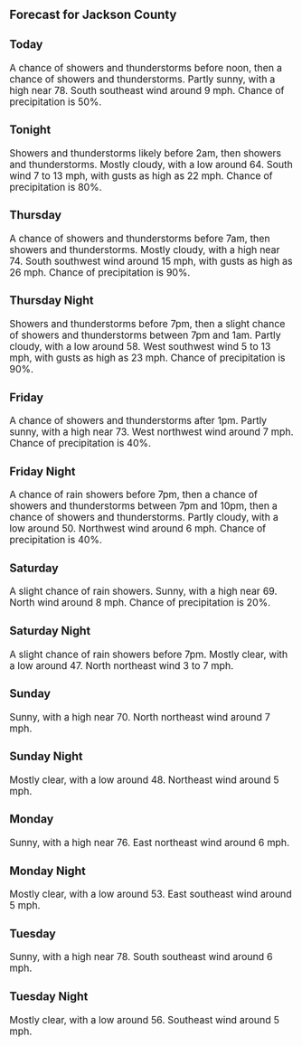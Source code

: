 <div>
   <h2>Forecast for Jackson County</h2>
   <p>
      <div style="font-size:120%">
         <h3>Today</h3>A chance of showers and thunderstorms before noon, then a chance of showers and thunderstorms. Partly sunny, with a high near
         78. South southeast wind around 9 mph. Chance of precipitation is 50%.<br></div>
   </p>
   <p>
      <div style="font-size:120%">
         <h3>Tonight</h3>Showers and thunderstorms likely before 2am, then showers and thunderstorms. Mostly cloudy, with a low around 64. South wind
         7 to 13 mph, with gusts as high as 22 mph. Chance of precipitation is 80%.<br></div>
   </p>
   <p>
      <div style="font-size:120%">
         <h3>Thursday</h3>A chance of showers and thunderstorms before 7am, then showers and thunderstorms. Mostly cloudy, with a high near 74. South
         southwest wind around 15 mph, with gusts as high as 26 mph. Chance of precipitation is 90%.<br></div>
   </p>
   <p>
      <div style="font-size:120%">
         <h3>Thursday Night</h3>Showers and thunderstorms before 7pm, then a slight chance of showers and thunderstorms between 7pm and 1am. Partly cloudy,
         with a low around 58. West southwest wind 5 to 13 mph, with gusts as high as 23 mph. Chance of precipitation is 90%.<br></div>
   </p>
   <p>
      <div style="font-size:120%">
         <h3>Friday</h3>A chance of showers and thunderstorms after 1pm. Partly sunny, with a high near 73. West northwest wind around 7 mph. Chance
         of precipitation is 40%.<br></div>
   </p>
   <p>
      <div style="font-size:120%">
         <h3>Friday Night</h3>A chance of rain showers before 7pm, then a chance of showers and thunderstorms between 7pm and 10pm, then a chance of showers
         and thunderstorms. Partly cloudy, with a low around 50. Northwest wind around 6 mph. Chance of precipitation is 40%.<br></div>
   </p>
   <p>
      <div style="font-size:120%">
         <h3>Saturday</h3>A slight chance of rain showers. Sunny, with a high near 69. North wind around 8 mph. Chance of precipitation is 20%.<br></div>
   </p>
   <p>
      <div style="font-size:120%">
         <h3>Saturday Night</h3>A slight chance of rain showers before 7pm. Mostly clear, with a low around 47. North northeast wind 3 to 7 mph.<br></div>
   </p>
   <p>
      <div style="font-size:120%">
         <h3>Sunday</h3>Sunny, with a high near 70. North northeast wind around 7 mph.<br></div>
   </p>
   <p>
      <div style="font-size:120%">
         <h3>Sunday Night</h3>Mostly clear, with a low around 48. Northeast wind around 5 mph.<br></div>
   </p>
   <p>
      <div style="font-size:120%">
         <h3>Monday</h3>Sunny, with a high near 76. East northeast wind around 6 mph.<br></div>
   </p>
   <p>
      <div style="font-size:120%">
         <h3>Monday Night</h3>Mostly clear, with a low around 53. East southeast wind around 5 mph.<br></div>
   </p>
   <p>
      <div style="font-size:120%">
         <h3>Tuesday</h3>Sunny, with a high near 78. South southeast wind around 6 mph.<br></div>
   </p>
   <p>
      <div style="font-size:120%">
         <h3>Tuesday Night</h3>Mostly clear, with a low around 56. Southeast wind around 5 mph.<br></div>
   </p>
</div>